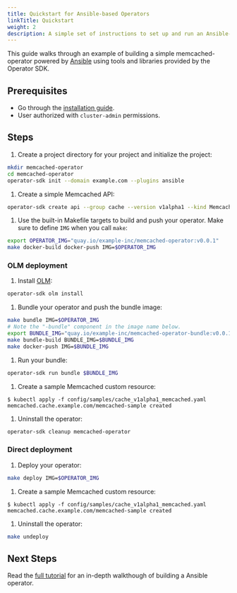 ```yaml
---
title: Quickstart for Ansible-based Operators
linkTitle: Quickstart
weight: 2
description: A simple set of instructions to set up and run an Ansible-based operator.
---
```


This guide walks through an example of building a simple memcached-operator powered by [Ansible][ansible-link] using tools and libraries provided by the Operator SDK.

## Prerequisites

- Go through the [installation guide][install-guide].
- User authorized with `cluster-admin` permissions.

## Steps

1. Create a project directory for your project and initialize the project:

  ```sh
  mkdir memcached-operator
  cd memcached-operator
  operator-sdk init --domain example.com --plugins ansible
  ```

1. Create a simple Memcached API:

  ```sh
  operator-sdk create api --group cache --version v1alpha1 --kind Memcached --generate-role
  ```

1. Use the built-in Makefile targets to build and push your operator.
Make sure to define `IMG` when you call `make`:

  ```sh
  export OPERATOR_IMG="quay.io/example-inc/memcached-operator:v0.0.1"
  make docker-build docker-push IMG=$OPERATOR_IMG
  ```


### OLM deployment

1. Install [OLM][doc-olm]:

  ```sh
  operator-sdk olm install
  ```

1. Bundle your operator and push the bundle image:

  ```sh
  make bundle IMG=$OPERATOR_IMG
  # Note the "-bundle" component in the image name below.
  export BUNDLE_IMG="quay.io/example-inc/memcached-operator-bundle:v0.0.1"
  make bundle-build BUNDLE_IMG=$BUNDLE_IMG
  make docker-push IMG=$BUNDLE_IMG
  ```

1. Run your bundle:

  ```sh
  operator-sdk run bundle $BUNDLE_IMG
  ```

1. Create a sample Memcached custom resource:

  ```console
  $ kubectl apply -f config/samples/cache_v1alpha1_memcached.yaml
  memcached.cache.example.com/memcached-sample created
  ```

1. Uninstall the operator:

  ```sh
  operator-sdk cleanup memcached-operator
  ```


### Direct deployment

1. Deploy your operator:

  ```sh
  make deploy IMG=$OPERATOR_IMG
  ```

1. Create a sample Memcached custom resource:

  ```console
  $ kubectl apply -f config/samples/cache_v1alpha1_memcached.yaml
  memcached.cache.example.com/memcached-sample created
  ```

1. Uninstall the operator:

  ```sh
  make undeploy
  ```


## Next Steps

Read the [full tutorial][tutorial] for an in-depth walkthough of building a Ansible operator.


[ansible-link]:https://www.ansible.com/
[install-guide]:/docs/building-operators/ansible/installation
[doc-olm]:/docs/olm-integration/quickstart-bundle/#enabling-olm
[tutorial]:/docs/building-operators/ansible/tutorial/
